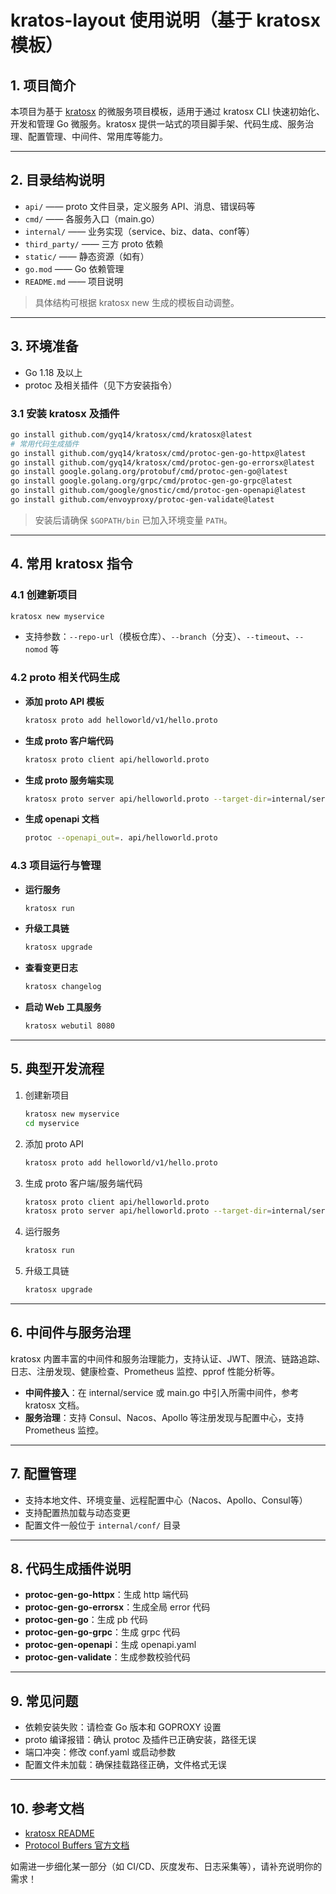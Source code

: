 # kratos-layout 使用说明（基于 kratosx 模板）

## 1. 项目简介

本项目为基于 [kratosx](https://github.com/gyq14/kratosx) 的微服务项目模板，适用于通过 kratosx CLI 快速初始化、开发和管理 Go 微服务。kratosx 提供一站式的项目脚手架、代码生成、服务治理、配置管理、中间件、常用库等能力。

---

## 2. 目录结构说明

- `api/`         —— proto 文件目录，定义服务 API、消息、错误码等
- `cmd/`         —— 各服务入口（main.go）
- `internal/`    —— 业务实现（service、biz、data、conf等）
- `third_party/` —— 三方 proto 依赖
- `static/`      —— 静态资源（如有）
- `go.mod`       —— Go 依赖管理
- `README.md`    —— 项目说明

> 具体结构可根据 kratosx new 生成的模板自动调整。

---

## 3. 环境准备

- Go 1.18 及以上
- protoc 及相关插件（见下方安装指令）

### 3.1 安装 kratosx 及插件

```bash
go install github.com/gyq14/kratosx/cmd/kratosx@latest
# 常用代码生成插件
go install github.com/gyq14/kratosx/cmd/protoc-gen-go-httpx@latest
go install github.com/gyq14/kratosx/cmd/protoc-gen-go-errorsx@latest
go install google.golang.org/protobuf/cmd/protoc-gen-go@latest
go install google.golang.org/grpc/cmd/protoc-gen-go-grpc@latest
go install github.com/google/gnostic/cmd/protoc-gen-openapi@latest
go install github.com/envoyproxy/protoc-gen-validate@latest
```
> 安装后请确保 `$GOPATH/bin` 已加入环境变量 `PATH`。

---

## 4. 常用 kratosx 指令

### 4.1 创建新项目

```bash
kratosx new myservice
```
- 支持参数：`--repo-url`（模板仓库）、`--branch`（分支）、`--timeout`、`--nomod` 等

### 4.2 proto 相关代码生成

- **添加 proto API 模板**
  ```bash
  kratosx proto add helloworld/v1/hello.proto
  ```
- **生成 proto 客户端代码**
  ```bash
  kratosx proto client api/helloworld.proto
  ```
- **生成 proto 服务端实现**
  ```bash
  kratosx proto server api/helloworld.proto --target-dir=internal/service
  ```
- **生成 openapi 文档**
  ```bash
  protoc --openapi_out=. api/helloworld.proto
  ```

### 4.3 项目运行与管理

- **运行服务**
  ```bash
  kratosx run
  ```
- **升级工具链**
  ```bash
  kratosx upgrade
  ```
- **查看变更日志**
  ```bash
  kratosx changelog
  ```
- **启动 Web 工具服务**
  ```bash
  kratosx webutil 8080
  ```

---

## 5. 典型开发流程

1. 创建新项目
   ```bash
   kratosx new myservice
   cd myservice
   ```
2. 添加 proto API
   ```bash
   kratosx proto add helloworld/v1/hello.proto
   ```
3. 生成 proto 客户端/服务端代码
   ```bash
   kratosx proto client api/helloworld.proto
   kratosx proto server api/helloworld.proto --target-dir=internal/service
   ```
4. 运行服务
   ```bash
   kratosx run
   ```
5. 升级工具链
   ```bash
   kratosx upgrade
   ```

---

## 6. 中间件与服务治理

kratosx 内置丰富的中间件和服务治理能力，支持认证、JWT、限流、链路追踪、日志、注册发现、健康检查、Prometheus 监控、pprof 性能分析等。

- **中间件接入**：在 internal/service 或 main.go 中引入所需中间件，参考 kratosx 文档。
- **服务治理**：支持 Consul、Nacos、Apollo 等注册发现与配置中心，支持 Prometheus 监控。

---

## 7. 配置管理

- 支持本地文件、环境变量、远程配置中心（Nacos、Apollo、Consul等）
- 支持配置热加载与动态变更
- 配置文件一般位于 `internal/conf/` 目录

---

## 8. 代码生成插件说明

- **protoc-gen-go-httpx**：生成 http 端代码
- **protoc-gen-go-errorsx**：生成全局 error 代码
- **protoc-gen-go**：生成 pb 代码
- **protoc-gen-go-grpc**：生成 grpc 代码
- **protoc-gen-openapi**：生成 openapi.yaml
- **protoc-gen-validate**：生成参数校验代码

---

## 9. 常见问题

- 依赖安装失败：请检查 Go 版本和 GOPROXY 设置
- proto 编译报错：确认 protoc 及插件已正确安装，路径无误
- 端口冲突：修改 conf.yaml 或启动参数
- 配置文件未加载：确保挂载路径正确，文件格式无误

---

## 10. 参考文档

- [kratosx README](https://github.com/gyq14/kratosx/blob/main/README.md)
- [Protocol Buffers 官方文档](https://developers.google.com/protocol-buffers)

如需进一步细化某一部分（如 CI/CD、灰度发布、日志采集等），请补充说明你的需求！
